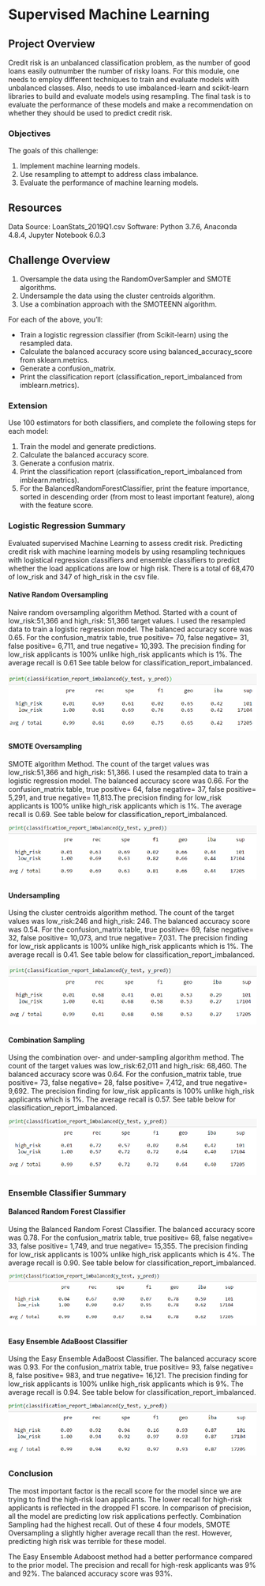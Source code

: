 # Supervised Machine Learning

## Project Overview

Credit risk is an unbalanced classification problem, as the number of good loans easily outnumber the number of risky loans.  For this module, one needs to employ different techniques to train and evaluate models with unbalanced classes. Also, needs to use imbalanced-learn and scikit-learn libraries to build and evaluate models using resampling. The final task is to evaluate the performance of these models and make a recommendation on whether they should be used to predict credit risk.

### Objectives

The goals of this challenge:

1. Implement machine learning models.
2. Use resampling to attempt to address class imbalance.
3. Evaluate the performance of machine learning models.

## Resources

Data Source: LoanStats_2019Q1.csv
Software: Python 3.7.6, Anaconda 4.8.4, Jupyter Notebook 6.0.3

## Challenge Overview

 1. Oversample the data using the RandomOverSampler and SMOTE algorithms.
 2. Undersample the data using the cluster centroids algorithm.
 3. Use a combination approach with the SMOTEENN algorithm.
 
For each of the above, you’ll:
  - Train a logistic regression classifier (from Scikit-learn) using the resampled data.
  - Calculate the balanced accuracy score using balanced_accuracy_score from sklearn.metrics.
  - Generate a confusion_matrix.
  - Print the classification report (classification_report_imbalanced from imblearn.metrics).

### Extension

Use 100 estimators for both classifiers, and complete the following steps for each model:

 1. Train the model and generate predictions.
 2. Calculate the balanced accuracy score.
 3. Generate a confusion matrix.
 4. Print the classification report (classification_report_imbalanced from imblearn.metrics).
 5. For the BalancedRandomForestClassifier, print the feature importance, sorted in descending order (from most to least important feature), along with the feature score.
 
### Logistic Regression Summary

Evaluated supervised Machine Learning to assess credit risk. Predicting credit risk with machine learning models by using resampling techniques with logistical regression classifiers and ensemble classifiers to predict whether the load applications are low or high risk.  There is a total of 68,470 of low_risk and 347 of high_risk in the csv file. 

#### Native Random Oversampling

Naive random oversampling algorithm Method. Started with a count of low_risk:51,366 and high_risk: 51,366 target values.  I used the resampled data to train a logistic regression model.  The balanced accuracy score was 0.65.  For the confusion_matrix table, true positive= 70, false negative= 31, false positive= 6,711, and true negative= 10,393. The precision finding for low_risk applicants is 100% unlike high_risk applicants which is 1%.   The average recall is 0.61 See table below for classification_report_imbalanced.  

![](images/native_oversampling.PNG)

#### SMOTE Oversampling

SMOTE algorithm Method.  The count of the target values was low_risk:51,366 and high_risk: 51,366.  I used the resampled data to train a logistic regression model.  The balanced accuracy score was 0.66.  For the confusion_matrix table, true positive= 64, false negative= 37, false positive= 5,291, and true negative= 11,813.The precision finding for low_risk applicants is 100% unlike high_risk applicants which is 1%.  The average recall is 0.69. See table below for classification_report_imbalanced.  

![](images/SMOTE_oversampling.PNG)

#### Undersampling

Using the cluster centroids algorithm method.  The count of the target values was low_risk:246 and high_risk: 246. The balanced accuracy score was 0.54.  For the confusion_matrix table, true positive= 69, false negative= 32, false positive= 10,073, and true negative= 7,031. The precision finding for low_risk applicants is 100% unlike high_risk applicants which is 1%. The average recall is 0.41. See table below for classification_report_imbalanced.  

![](images/undersampling.PNG)

#### Combination Sampling

Using the combination over- and under-sampling algorithm  method.  The count of the target values was low_risk:62,011 and high_risk: 68,460. The balanced accuracy score was 0.64.  For the confusion_matrix table, true positive= 73, false negative= 28, false positive= 7,412, and true negative= 9,692. The precision finding for low_risk applicants is 100% unlike high_risk applicants which is 1%. The average recall is 0.57. See table below for classification_report_imbalanced.  

![](images/combinationSampling.PNG)


### Ensemble Classifier Summary

#### Balanced Random Forest Classifier

Using the Balanced Random Forest Classifier.  The balanced accuracy score was 0.78.  For the confusion_matrix table, true positive= 68, false negative= 33, false positive= 1,749, and true negative= 15,355. The precision finding for low_risk applicants is 100% unlike high_risk applicants which is 4%. The average recall is 0.90. See table below for classification_report_imbalanced. 

![](images/balancedRandom.PNG)

#### Easy Ensemble AdaBoost Classifier

Using the Easy Ensemble AdaBoost Classifier.  The balanced accuracy score was 0.93.  For the confusion_matrix table, true positive= 93, false negative= 8, false positive= 983, and true negative= 16,121. The precision finding for low_risk applicants is 100% unlike high_risk applicants which is 9%. The average recall is 0.94. See table below for classification_report_imbalanced.  

![](images/EasyEnsembleClassifier.PNG)

### Conclusion


The most important factor is the recall score for the model since we are trying to find the high-risk loan applicants.  The lower recall for high-risk applicants is reflected in the dropped F1 score.  In comparison of precision, all the model are predicting low risk applications perfectly.  Combination Sampling had the highest recall. Out of these 4 four models, SMOTE Oversampling a slightly higher average recall than the rest. However, predicting high risk was terrible for these model.  

The Easy Ensemble Adaboost method had a better performance compared to the prior model.  The precision and recall for high-resk applicants was 9% and 92%.  The balanced accuracy score was 93%.  




